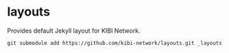 # layouts

Provides default Jekyll layout for KIBI Network.

	git submodule add https://github.com/kibi-network/layouts.git _layouts